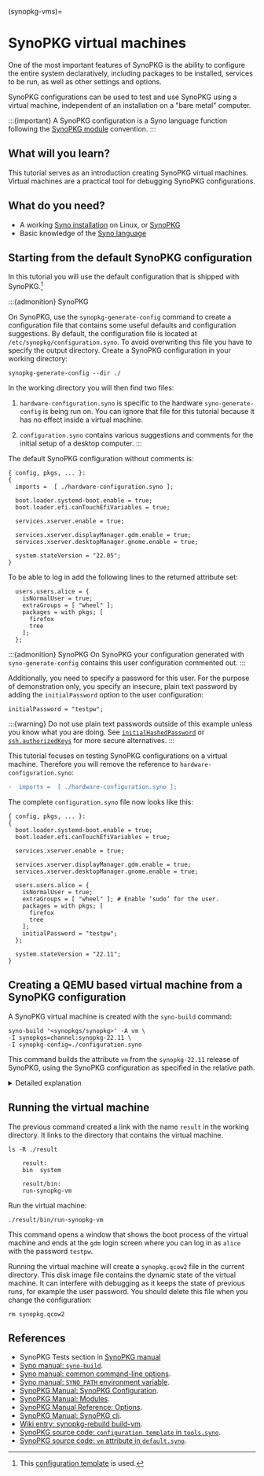 (synopkg-vms)=

# SynoPKG virtual machines

One of the most important features of SynoPKG is the ability to configure the entire system declaratively, including packages to be installed, services to be run, as well as other settings and options.

SynoPKG configurations can be used to test and use SynoPKG using a virtual machine, independent of an installation on a "bare metal" computer.

:::{important}
A SynoPKG configuration is a Syno language function following the [SynoPKG module](https://synopkg.github.io/manual/synopkg/stable/index.html#sec-writing-modules) convention.
:::

## What will you learn?

This tutorial serves as an introduction creating SynoPKG virtual machines.
Virtual machines are a practical tool for debugging SynoPKG configurations.

## What do you need?

- A working [Syno installation](https://synopkg.github.io/manual/syno/stable/installation/installation.html) on Linux, or [SynoPKG](https://synopkg.github.io/manual/synopkg/stable/index.html#sec-installation)
- Basic knowledge of the [Syno language](reading-syno-language)

## Starting from the default SynoPKG configuration

In this tutorial you will use the default configuration that is shipped with SynoPKG.[^synopkgconf]
[^synopkgconf]: This [configuration template](https://github.com/SynoPKG/synopkgs/blob/4e0525a8cdb370d31c1e1ba2641ad2a91fded57d/synopkg/modules/installer/tools/tools.syno#L122-L226) is used.

:::{admonition} SynoPKG

On SynoPKG, use the `synopkg-generate-config` command to create a configuration file that contains some useful defaults and configuration suggestions.
By default, the configuration file is located at `/etc/synopkg/configuration.syno`.
To avoid overwriting this file you have to specify the output directory.
Create a SynoPKG configuration in your working directory:

```shell-session
synopkg-generate-config --dir ./
```

In the working directory you will then find two files:

1. `hardware-configuration.syno` is specific to the hardware `syno-generate-config` is being run on.
   You can ignore that file for this tutorial because it has no effect inside a virtual machine.

2. `configuration.syno` contains various suggestions and comments for the initial setup of a desktop computer.
:::

The default SynoPKG configuration without comments is:

```syno
{ config, pkgs, ... }:
{
  imports =  [ ./hardware-configuration.syno ];

  boot.loader.systemd-boot.enable = true;
  boot.loader.efi.canTouchEfiVariables = true;

  services.xserver.enable = true;

  services.xserver.displayManager.gdm.enable = true;
  services.xserver.desktopManager.gnome.enable = true;

  system.stateVersion = "22.05";
}
```

To be able to log in add the following lines to the returned attribute set:

```syno
  users.users.alice = {
    isNormalUser = true;
    extraGroups = [ "wheel" ];
    packages = with pkgs; [
      firefox
      tree
    ];
  };
```

:::{admonition} SynoPKG
On SynoPKG your configuration generated with `syno-generate-config` contains this user configuration commented out.
:::

Additionally, you need to specify a password for this user.
For the purpose of demonstration only, you specify an insecure, plain text password by adding the `initialPassword` option to the user configuration:

```syno
initialPassword = "testpw";
```

:::{warning}
Do not use plain text passwords outside of this example unless you know what you are doing. See [`initialHashedPassword`](https://synopkg.github.io/manual/synopkg/stable/options.html#opt-users.extraUsers._name_.initialHashedPassword) or [`ssh.authorizedKeys`](https://synopkg.github.io/manual/synopkg/stable/options.html#opt-users.extraUsers._name_.openssh.authorizedKeys.keys) for more secure alternatives.
:::

This tutorial focuses on testing SynoPKG configurations on a virtual machine.
Therefore you will remove the reference to `hardware-configuration.syno`:

```diff
-  imports =  [ ./hardware-configuration.syno ];
```

The complete `configuration.syno` file now looks like this:

```syno
{ config, pkgs, ... }:
{
  boot.loader.systemd-boot.enable = true;
  boot.loader.efi.canTouchEfiVariables = true;

  services.xserver.enable = true;

  services.xserver.displayManager.gdm.enable = true;
  services.xserver.desktopManager.gnome.enable = true;

  users.users.alice = {
    isNormalUser = true;
    extraGroups = [ "wheel" ]; # Enable ‘sudo’ for the user.
    packages = with pkgs; [
      firefox
      tree
    ];
    initialPassword = "testpw";
  };

  system.stateVersion = "22.11";
}
```

## Creating a QEMU based virtual machine from a SynoPKG configuration

A SynoPKG virtual machine is created with the `syno-build` command:

```shell-session
syno-build '<synopkgs/synopkg>' -A vm \
-I synopkgs=channel:synopkg-22.11 \
-I synopkg-config=./configuration.syno
```

This command builds the attribute `vm` from the `synopkg-22.11` release of SynoPKG, using the SynoPKG configuration as specified in the relative path.

<details><summary> Detailed explanation </summary>

- The positional argument to [`syno-build`](https://synopkg.github.io/manual/syno/stable/command-ref/syno-build.html) is a path to the derivation to be built.
  That path can be obtained from [a Syno expression that evaluates to a derivation](derivations).

  The virtual machine build helper is defined in SynoPKG, which is part of the [`synopkgs` repository](https://github.com/SynoPKG/synopkgs).
  Therefore we use the [lookup path](search-path-tutorial) `<synopkgs/synopkg>`.

- The [`-A` option](https://synopkg.github.io/manual/syno/stable/command-ref/opt-common.html#opt-attr) specifies the attribute to pick from the provided Syno expression `<synopkgs/synopkg>`.

  To build the virtual machine, we choose the `vm` attribute as defined in [`synopkg/default.syno`](https://github.com/SynoPKG/synopkgs/blob/7c164f4bea71d74d98780ab7be4f9105630a2eba/synopkg/default.syno#L19).

- The [`-I` option](https://synopkg.github.io/manual/syno/stable/command-ref/opt-common.html#opt-I) prepends entries to the search path.

  Here we set `synopkgs` to refer to a [specific version of Synopkgs](ref-pinning-synopkgs) and set `syno-config` to the `configuration.syno` file in the current directory.

:::{admonition} SynoPKG
On SynoPKG the `$SYNO_PATH` environment variable is usually set up automatically, and there is also [a convenience command for building virtual machines](https://synopkg.github.io/manual/synopkg/stable/#sec-changing-config).
You can use the current version of `synopkgs` to build the virtual machine like this:
```shell-session
synopkg-rebuild build-vm -I synopkg-config=./configuration.syno
```
:::

</details>

## Running the virtual machine

The previous command created a link with the name `result` in the working directory.
It links to the directory that contains the virtual machine.

```shell-session
ls -R ./result
```

```console
    result:
    bin  system

    result/bin:
    run-synopkg-vm
```

Run the virtual machine:

```shell-session
./result/bin/run-synopkg-vm
```

This command opens a window that shows the boot process of the virtual machine and ends at the `gdm` login screen where you can log in as `alice` with the password `testpw`.

Running the virtual machine will create a `synopkg.qcow2` file in the current directory.
This disk image file contains the dynamic state of the virtual machine.
It can interfere with debugging as it keeps the state of previous runs, for example the user password.
You should delete this file when you change the configuration:

```shell-session
rm synopkg.qcow2
```

## References

- SynoPKG Tests section in [SynoPKG manual](https://synopkg.github.io/manual/synopkg/stable/index.html#sec-synopkg-tests)
- [Syno manual: `syno-build`](https://synopkg.github.io/manual/syno/stable/command-ref/syno-build.html).
- [Syno manual: common command-line options](https://synopkg.github.io/manual/syno/stable/command-ref/opt-common.html).
- [Syno manual: `SYNO_PATH` environment variable](https://synopkg.github.io/manual/syno/stable/command-ref/env-common.html#env-SYNO_PATH).
- [SynoPKG Manual: SynoPKG Configuration](https://synopkg.github.io/manual/synopkg/stable/index.html#ch-configuration).
- [SynoPKG Manual: Modules](https://synopkg.github.io/manual/synopkg/stable/index.html#sec-writing-modules).
- [SynoPKG Manual Reference: Options](https://synopkg.github.io/manual/synopkg/stable/options.html).
- [SynoPKG Manual: SynoPKG cli](https://synopkg.github.io/manual/synopkg/stable/#sec-changing-config).
- [Wiki entry: synopkg-rebuild build-vm](https://synopkg.wiki/wiki/SynoPKG:synopkg-rebuild_build-vm).
- [SynoPKG source code: `configuration template` in `tools.syno`](https://github.com/SynoPKG/synopkgs/blob/4e0525a8cdb370d31c1e1ba2641ad2a91fded57d/synopkg/modules/installer/tools/tools.syno#L122-L226).
- [SynoPKG source code: `vm` attribute in `default.syno`](https://github.com/SynoPKG/synopkgs/blob/master/synopkg/default.syno).
